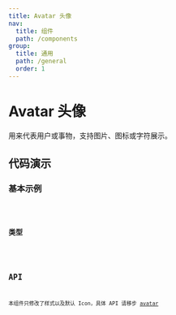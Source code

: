 ```yaml
---
title: Avatar 头像
nav:
  title: 组件
  path: /components
group:
  title: 通用
  path: /general
  order: 1
---
```


# Avatar 头像

用来代表用户或事物，支持图片、图标或字符展示。

## 代码演示

### 基本示例

<code src="./demo/demo01.tsx" />

### 类型

<code src="./demo/demo02.tsx" />

## API

本组件只修改了样式以及默认 Icon，具体 API 请移步 [avatar](https://ant-design.gitee.io/components/avatar-cn/#API)
